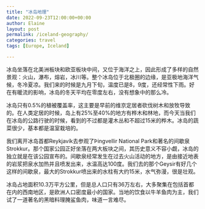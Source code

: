 ```yaml
---
title: "冰岛地理"
date: 2022-09-23T12:00:00+00:00
author: Elaine
layout: post
permalink: /iceland-geography/
categories: travel
tags: [Europe, Iceland]

---
```


冰岛坐落在北美洲板块和欧亚板块中间，又位于海洋之上，因此形成了多样的自然景观：火山，瀑布，熔岩，冰川等。整个冰岛位于北极圈的边缘，是亚极地海洋气候，冬冷夏凉。我们来的时候是九月下旬，温度已是8，9度，还经常性下雨。好在有暖流的影响，冰岛的冬天平均在零度左右，没有想象中的那么冷。

冰岛只有0.5%的植被覆盖率，这主要是早前的维京定居者砍伐树木和放牧导致的。在人类定居的时候，岛上有25%至40%的地方有桦木和林地，而今天当我们在冰岛的公路行驶的时候，看到的不过都是灌木丛和不超过15米的桦木。冰岛的蔬菜很少，基本都是温室栽培的。

我们离开冰岛首都Reykjavík去参观了Þingvellir National Park和著名的间歇泉Strokkur。那个国家公园正好坐落在两大板块之间，其历史意义不容小觑，冰岛的独立就是在该公园宣布的。间歇泉经常发生在过去火山活动的地方，是由接近地表的岩浆把泉水加热并且喷发出来，水温高达100度。我们去的那个Geysir有好几个这样的间歇泉，最大的Strokkur喷出来的水柱有大约15米，水气弥漫，很是壮观。

冰岛占地面积10.3万平方公里，但是总人口只有36万左右，大多聚集在包括首都在内的西南地区，是欧洲人口密度最小的国家。当地的饮食以牛羊鱼肉为主，我们试了一道著名的黑暗料理腌鲨鱼肉，味道一言难尽。

